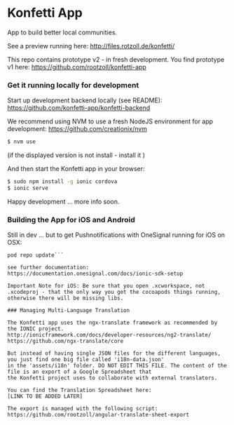 # Konfetti App

App to build better local communities.

See a preview running here: http://files.rotzoll.de/konfetti/

This repo contains prototype v2 - in fresh development. You find prototype v1 here: https://github.com/rootzoll/konfetti-app

### Get it running locally for development

Start up development backend locally (see README): 
https://github.com/konfetti-app/konfetti-backend

We recommend using NVM to use a fresh NodeJS environment for app development:
https://github.com/creationix/nvm

```bash
$ nvm use
```
(if the displayed version is not install - install it )

And then start the Konfetti app in your browser: 

```bash
$ sudo npm install -g ionic cordova
$ ionic serve
```

Happy development ... more info soon.

### Building the App for iOS and Android 

Still in dev ... but to get Pushnotifications with OneSignal running for iOS on OSX:

```sudo gem install cocoapods
pod repo update```

see further documentation: https://documentation.onesignal.com/docs/ionic-sdk-setup

Important Note for iOS: Be sure that you open .xcworkspace, not .xcodeproj - that the only way you get the cocoapods things running, otherwise there will be missing libs.

### Managing Multi-Language Translation

The Konfetti app uses the ngx-translate framework as recommended by the IONIC project.
http://ionicframework.com/docs/developer-resources/ng2-translate/
https://github.com/ngx-translate/core

But instead of having single JSON files for the different languages, you just find one big file called 'i18n-data.json' 
in the 'assets/i18n' folder. DO NOT EDIT THIS FILE. The content of the file is an export of a Google Spreadsheet that 
the Konfetti project uses to collaborate with external translators.

You can find the Translation Spreadsheet here: 
[LINK TO BE ADDED LATER]

The export is managed with the following script:
https://github.com/rootzoll/angular-translate-sheet-export

